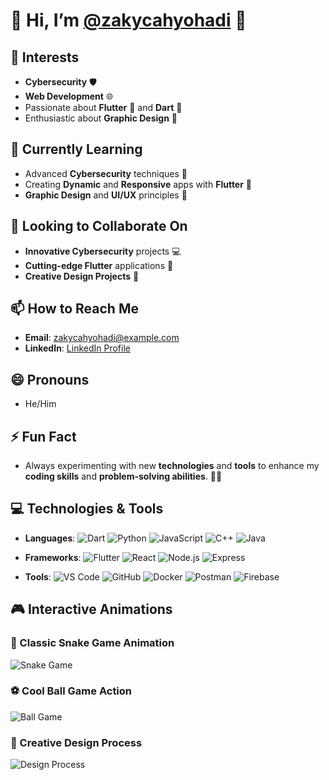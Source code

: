 # 🌟 Hi, I’m [@zakycahyohadi](https://github.com/zakycahyohadi) 👋

## 🚀 Interests
- **Cybersecurity** 🛡️
- **Web Development** 🌐
- Passionate about **Flutter** 🦋 and **Dart** 🏹
- Enthusiastic about **Graphic Design** 🎨

## 🌱 Currently Learning
- Advanced **Cybersecurity** techniques 🔐
- Creating **Dynamic** and **Responsive** apps with **Flutter** 📱
- **Graphic Design** and **UI/UX** principles 🎨

## 💞️ Looking to Collaborate On
- **Innovative Cybersecurity** projects 💻
- **Cutting-edge Flutter** applications 🚀
- **Creative Design Projects** 🌟

## 📫 How to Reach Me
- **Email**: [zakycahyohadi@example.com](mailto:zakycahyohadi@example.com)
- **LinkedIn**: [LinkedIn Profile](https://www.linkedin.com/in/zakycahyohadi)

## 😄 Pronouns
- He/Him

## ⚡ Fun Fact
- Always experimenting with new **technologies** and **tools** to enhance my **coding skills** and **problem-solving abilities**. 🧠💡

## 💻 Technologies & Tools
- **Languages**:
  ![Dart](https://img.shields.io/badge/Dart-0175C2?style=flat&logo=dart&logoColor=white)
  ![Python](https://img.shields.io/badge/Python-3776AB?style=flat&logo=python&logoColor=white)
  ![JavaScript](https://img.shields.io/badge/JavaScript-F7DF1E?style=flat&logo=javascript&logoColor=black)
  ![C++](https://img.shields.io/badge/C++-00599C?style=flat&logo=cplusplus&logoColor=white)
  ![Java](https://img.shields.io/badge/Java-007396?style=flat&logo=java&logoColor=white)

- **Frameworks**:
  ![Flutter](https://img.shields.io/badge/Flutter-02569B?style=flat&logo=flutter&logoColor=white)
  ![React](https://img.shields.io/badge/React-61DAFB?style=flat&logo=react&logoColor=black)
  ![Node.js](https://img.shields.io/badge/Node.js-339933?style=flat&logo=node.js&logoColor=white)
  ![Express](https://img.shields.io/badge/Express-000000?style=flat&logo=express&logoColor=white)

- **Tools**:
  ![VS Code](https://img.shields.io/badge/VS%20Code-007ACC?style=flat&logo=visual-studio-code&logoColor=white)
  ![GitHub](https://img.shields.io/badge/GitHub-181717?style=flat&logo=github&logoColor=white)
  ![Docker](https://img.shields.io/badge/Docker-2496ED?style=flat&logo=docker&logoColor=white)
  ![Postman](https://img.shields.io/badge/Postman-FF6C37?style=flat&logo=postman&logoColor=white)
  ![Firebase](https://img.shields.io/badge/Firebase-FFCA28?style=flat&logo=firebase&logoColor=black)

## 🎮 Interactive Animations

### 🐍 Classic Snake Game Animation
![Snake Game](https://media.giphy.com/media/xT1XGzt7wD7fc2NNbO/giphy.gif)

### ⚽ Cool Ball Game Action
![Ball Game](https://media.giphy.com/media/xT0xemLC95M8uAdMeQ/giphy.gif)

### 🎨 Creative Design Process
![Design Process](https://media.giphy.com/media/xT0B9JRG2mbk2OCxSg/giphy.gif)
